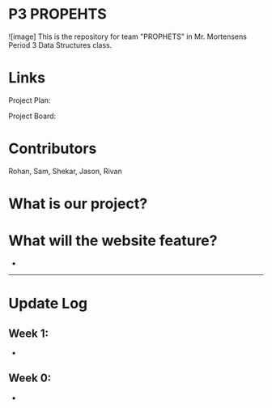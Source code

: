 # P3 PROPEHTS
![image]
This is the repository for team "PROPHETS" in Mr. Mortensens Period 3 Data Structures class.

# Links
Project Plan: 

Project Board:

# Contributors
Rohan, Sam, Shekar, Jason, Rivan

# What is our project?

# What will the website feature?
- 

---------------------------

# Update Log

## Week 1:
-
## Week 0:
-
